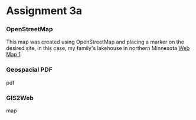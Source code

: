 # Assignment 3a

### OpenStreetMap

This map was created using OpenStreetMap and placing a marker on the desired site, in this case, my family's lakehouse in northern Minnesota
[Web Map 1](Assignments/Assignment_1/assign3a.html)


### Geospacial PDF

pdf


### GIS2Web

map
